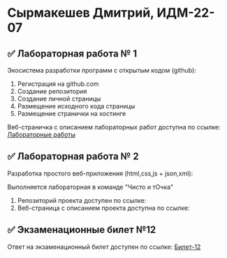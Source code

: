 # Сырмакешев Дмитрий, ИДМ-22-07

## ✅ Лабораторная работа № 1

Экосистема разработки программ с открытым кодом (github):

1. Регистрация на github.com
2. Создание репозитория
3. Создание личной страницы
4. Размещение исходного кода страницы
5. Размещение странички на хостинге

Веб-страничка с описанием лабораторных работ доступна по ссылке: [Лабораторные работы](https://github.com/divoskov/inet_labs)

## ✅ Лабораторная работа № 2

Разработка простого веб-приложения (html,css,js + json,xml):

Выполняется лабораторная в команде "Чисто и тОчка"

1. Репозиторий проекта доступен по ссылке:
2. Веб-страница с описанием проекта доступна по ссылке: 

## ✅ Экзаменационные билет №12

Ответ на экзаменационный билет доступен по ссылке: [Билет-12](https://github.com/stankin/inet-2022/wiki/exam12)

